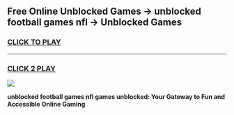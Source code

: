 
## Free Online Unblocked Games → unblocked football games nfl → Unblocked Games
<h3>
<a href="https://premium.freeplayer.one?title=unblocked_football_games_nfl&ref=21F">CLICK TO PLAY</a></h3>
<hr>

<h3>
<a href="https://premium.freeplayer.one?title=unblocked_football_games_nfl&ref=21F">CLICK 2 PLAY</a>
  
</h3>

<a href="https://premium.freeplayer.one?title=unblocked_football_games_nfl&ref=21F/"><img src="https://clearcache.store/games.png"></a>


**unblocked football games nfl games unblocked: Your Gateway to Fun and Accessible Online Gaming**

